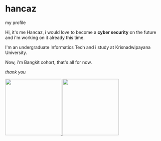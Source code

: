 # hancaz
my profile

Hi, it's me Hancaz, i would love to become a **cyber security** on the future and i'm working on it already this time.


I'm an undergraduate Informatics Tech and i study at Krisnadwipayana University.


Now, i'm Bangkit cohort, that's all for now.


*thank you*


<p align="left">
<a href="https://github.com/hancaz">
  <img height="180em" src="https://github-readme-stats-eight-theta.vercel.app/api?username=hanscaz&show_icons=true&theme=algolia&include_all_commits=true&count_private=true"/>
  <img height="180em" src="https://github-readme-stats-eight-theta.vercel.app/api/top-langs/?username=hanscaz&layout=compact&langs_count=8&theme=algolia"/>
</a>
</p>

